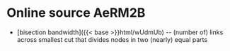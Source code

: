 # Online source AeRM2B

* [bisection bandwidth]({{< base >}}html/wUdmUb) -- (number of) links across smallest cut that divides nodes in two (nearly) equal parts